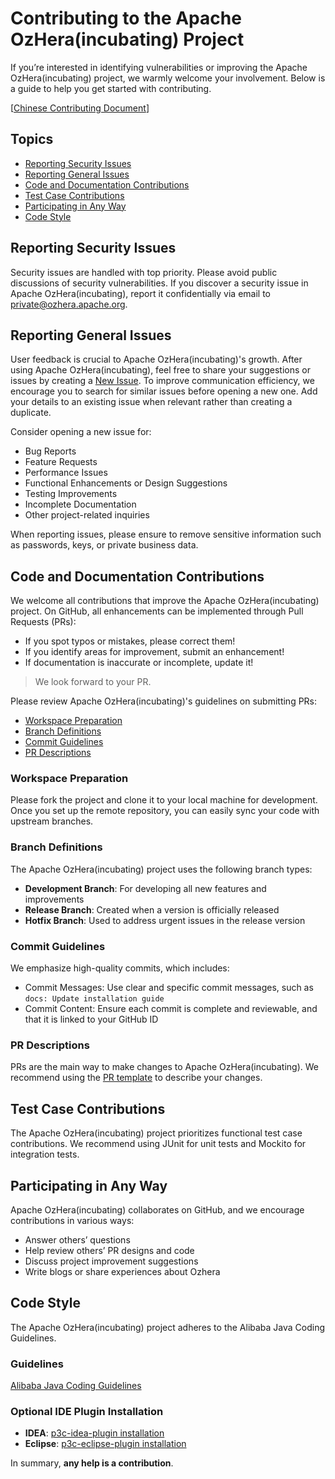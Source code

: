 <!--

    Licensed to the Apache Software Foundation (ASF) under one
    or more contributor license agreements.  See the NOTICE file
    distributed with this work for additional information
    regarding copyright ownership.  The ASF licenses this file
    to you under the Apache License, Version 2.0 (the
    "License"); you may not use this file except in compliance
    with the License.  You may obtain a copy of the License at

      http://www.apache.org/licenses/LICENSE-2.0

    Unless required by applicable law or agreed to in writing,
    software distributed under the License is distributed on an
    "AS IS" BASIS, WITHOUT WARRANTIES OR CONDITIONS OF ANY
    KIND, either express or implied.  See the License for the
    specific language governing permissions and limitations
    under the License.

-->

# Contributing to the Apache OzHera(incubating) Project

If you’re interested in identifying vulnerabilities or improving the Apache OzHera(incubating) project, we warmly welcome your involvement. Below is a guide to help you get started with contributing.

[[Chinese Contributing Document](./CONTRIBUTING_CN.md)]

## Topics

* [Reporting Security Issues](#reporting-security-issues)
* [Reporting General Issues](#reporting-general-issues)
* [Code and Documentation Contributions](#code-and-documentation-contributions)
* [Test Case Contributions](#test-case-contributions)
* [Participating in Any Way](#participating-in-any-way)
* [Code Style](#code-style)

## Reporting Security Issues

Security issues are handled with top priority. Please avoid public discussions of security vulnerabilities. If you discover a security issue in Apache OzHera(incubating), report it confidentially via email to [private@ozhera.apache.org](mailto:private@ozhera.apache.org).

## Reporting General Issues

User feedback is crucial to Apache OzHera(incubating)'s growth. After using Apache OzHera(incubating), feel free to share your suggestions or issues by creating a [New Issue](https://github.com/apache/ozhera/issues/new/choose). To improve communication efficiency, we encourage you to search for similar issues before opening a new one. Add your details to an existing issue when relevant rather than creating a duplicate.

Consider opening a new issue for:

* Bug Reports
* Feature Requests
* Performance Issues
* Functional Enhancements or Design Suggestions
* Testing Improvements
* Incomplete Documentation
* Other project-related inquiries

When reporting issues, please ensure to remove sensitive information such as passwords, keys, or private business data.

## Code and Documentation Contributions

We welcome all contributions that improve the Apache OzHera(incubating) project. On GitHub, all enhancements can be implemented through Pull Requests (PRs):

* If you spot typos or mistakes, please correct them!
* If you identify areas for improvement, submit an enhancement!
* If documentation is inaccurate or incomplete, update it!

> We look forward to your PR.

Please review Apache OzHera(incubating)'s guidelines on submitting PRs:

* [Workspace Preparation](#workspace-preparation)
* [Branch Definitions](#branch-definitions)
* [Commit Guidelines](#commit-guidelines)
* [PR Descriptions](#pr-descriptions)

### Workspace Preparation

Please fork the project and clone it to your local machine for development. Once you set up the remote repository, you can easily sync your code with upstream branches.

### Branch Definitions

The Apache OzHera(incubating) project uses the following branch types:

* **Development Branch**: For developing all new features and improvements
* **Release Branch**: Created when a version is officially released
* **Hotfix Branch**: Used to address urgent issues in the release version

### Commit Guidelines

We emphasize high-quality commits, which includes:

* Commit Messages: Use clear and specific commit messages, such as `docs: Update installation guide`
* Commit Content: Ensure each commit is complete and reviewable, and that it is linked to your GitHub ID

### PR Descriptions

PRs are the main way to make changes to Apache OzHera(incubating). We recommend using the [PR template](./.github/PULL_REQUEST_TEMPLATE.md) to describe your changes.

## Test Case Contributions

The Apache OzHera(incubating) project prioritizes functional test case contributions. We recommend using JUnit for unit tests and Mockito for integration tests.

## Participating in Any Way

Apache OzHera(incubating) collaborates on GitHub, and we encourage contributions in various ways:

* Answer others’ questions
* Help review others’ PR designs and code
* Discuss project improvement suggestions
* Write blogs or share experiences about Ozhera

## Code Style

The Apache OzHera(incubating) project adheres to the Alibaba Java Coding Guidelines.

### Guidelines

[Alibaba Java Coding Guidelines](https://alibaba.github.io/Alibaba-Java-Coding-Guidelines/)

### Optional IDE Plugin Installation

* **IDEA**: [p3c-idea-plugin installation](https://github.com/alibaba/p3c/blob/master/idea-plugin/README.md)
* **Eclipse**: [p3c-eclipse-plugin installation](https://github.com/alibaba/p3c/blob/master/eclipse-plugin/README.md)

In summary, **any help is a contribution**.